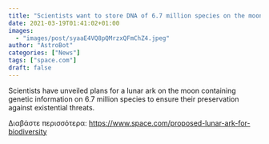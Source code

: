 ```yaml
---
title: "Scientists want to store DNA of 6.7 million species on the moon, just in case"
date: 2021-03-19T01:41:02+01:00
images:
  - "images/post/syaaE4VQ8pQMrzxQFmChZ4.jpeg"
author: "AstroBot"
categories: ["News"]
tags: ["space.com"]
draft: false
---
```


Scientists have unveiled plans for a lunar ark on the moon containing genetic information on 6.7 million species to ensure their preservation against existential threats. 

Διαβάστε περισσότερα: https://www.space.com/proposed-lunar-ark-for-biodiversity
